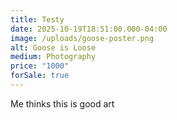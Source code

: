 ```yaml
---
title: Testy
date: 2025-10-19T18:51:00.000-04:00
image: /uploads/goose-poster.png
alt: Goose is Loose
medium: Photography
price: "1000"
forSale: true
---
```

Me thinks this is good art
